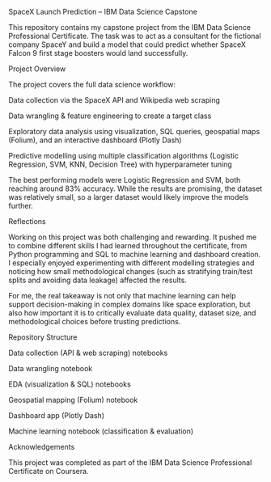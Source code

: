 SpaceX Launch Prediction – IBM Data Science Capstone

This repository contains my capstone project from the IBM Data Science Professional Certificate.
The task was to act as a consultant for the fictional company SpaceY and build a model that could predict whether SpaceX Falcon 9 first stage boosters would land successfully.

Project Overview

The project covers the full data science workflow:

Data collection via the SpaceX API and Wikipedia web scraping

Data wrangling & feature engineering to create a target class

Exploratory data analysis using visualization, SQL queries, geospatial maps (Folium), and an interactive dashboard (Plotly Dash)

Predictive modelling using multiple classification algorithms (Logistic Regression, SVM, KNN, Decision Tree) with hyperparameter tuning

The best performing models were Logistic Regression and SVM, both reaching around 83% accuracy. While the results are promising, the dataset was relatively small, so a larger dataset would likely improve the models further.

Reflections

Working on this project was both challenging and rewarding. It pushed me to combine different skills I had learned throughout the certificate, from Python programming and SQL to machine learning and dashboard creation. 
I especially enjoyed experimenting with different modelling strategies and noticing how small methodological changes (such as stratifying train/test splits and avoiding data leakage) affected the results.

For me, the real takeaway is not only that machine learning can help support decision-making in complex domains like space exploration, but also how important it is to critically evaluate data quality, dataset size, and methodological choices before trusting predictions.

Repository Structure

Data collection (API & web scraping) notebooks

Data wrangling notebook

EDA (visualization & SQL) notebooks

Geospatial mapping (Folium) notebook

Dashboard app (Plotly Dash)

Machine learning notebook (classification & evaluation)

Acknowledgements

This project was completed as part of the IBM Data Science Professional Certificate on Coursera.
